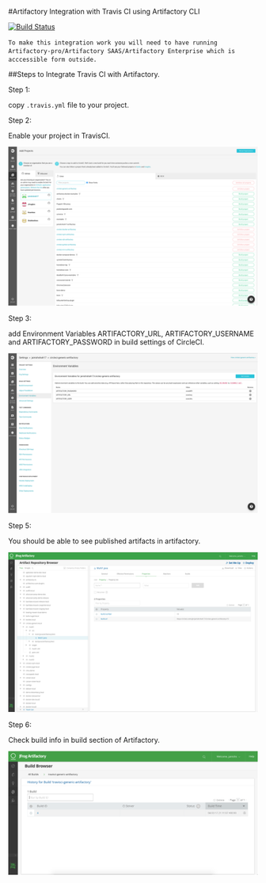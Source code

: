 #Artifactory Integration with Travis CI using Artifactory CLI

[![Build Status](https://travis-ci.org/Shahbrothers/travisci-generic-artifactory.svg?branch=master)](https://travis-ci.org/Shahbrothers/travisci-generic-artifactory)

`To make this integration work you will need to have running Artifactory-pro/Artifactory SAAS/Artifactory Enterprise which is acccessible form outside.`

##Steps to Integrate Travis CI with Artifactory.

Step 1:

copy `.travis.yml` file to your project.

Step 2:

Enable your project in TravisCI.

![screenshot](img/Screen_Shot1.png)

Step 3:

add Environment Variables ARTIFACTORY_URL, ARTIFACTORY_USERNAME and ARTIFACTORY_PASSWORD in build settings of CircleCI.

![screenshot](img/Screen_Shot2.png)

Step 5:

You should be able to see published artifacts in artifactory.

![screenshot](img/Screen_Shot3.png)

Step 6: 

Check build info in build section of Artifactory.

![screenshot](img/Screen_Shot4.png)
